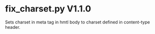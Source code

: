 fix_charset.py V1.1.0
=====================

Sets charset in meta tag in hmtl body to charset defined in content-type header.
